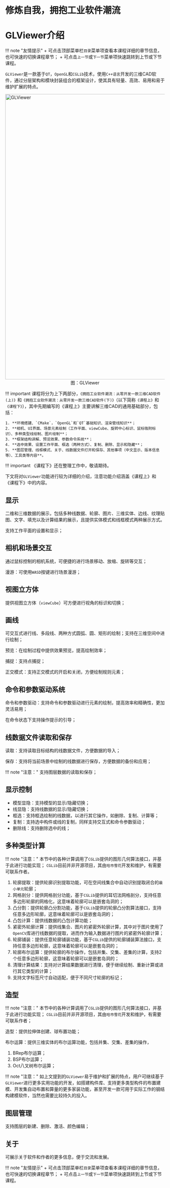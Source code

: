 # 修炼自我，拥抱工业软件潮流
# GLViewer介绍
!!! note "友情提示"
    + 可点击顶部菜单栏`目录`菜单项查看本课程详细的章节信息，也可快速的切换课程章节；
    + 可点击`上一节`或`下一节`菜单项快速跳转到上节或下节课程。

`GLViewer`是一款基于`QT`，`OpenGL`和`CGLib`技术，使用`C++语言`开发的三维CAD软件，通过分层架构和模块封装组合的框架设计，使其具有轻量、高效、易用和易于维护扩展的特点。

<img src="../img/cad/image-18.png" alt="GLViewer" width="900" align="middle" style="display: block; margin-left: auto; margin-right: auto;"/>
<figcaption style="text-align: center;">图：GLViewer</figcaption>

!!! important
    课程将分为上下两部分，`《拥抱工业软件潮流：从零开发一款三维CAD软件(上)》`和`《拥抱工业软件潮流：从零开发一款三维CAD软件(下)》`（以下简称`《课程上》`和`《课程下》`），其中先期编写的《课程上》主要讲解三维CAD的通用基础部分，包括：

    1. **环境搭建、`CMake`，`OpenGL`和`QT`基础知识、渲染管线知识**；
    2. **相机、UI界面、场景元素绘制（工作平面、viewCube、旋转中心标识、鼠标吸附标识）、多种类型线绘制、图片绘制**；
    3. **框架结构讲解、预览效果、参数命令系统**；
    4. **选中效果、设置工作平面、框选（两种方式）、复制、删除、显示和隐藏**；
    5. **图层管理、线框模式、关于、线数据文件打开和保存、其他事项（中文显示、版本信息等）、工具类等内容**。

!!! important
    《课程下》还在整理工作中，敬请期待。

下文将对`GLViewer`功能进行较为详细的介绍，注意功能介绍涵盖《课程上》和《课程下》中的内容。

## 显示
二维和三维数据的展示，包括多种线数据、轮廓、图片、三维实体、边线、纹理贴图、文字、填充以及计算结果的展示，且提供实体模式和线框模式两种展示方式。

支持工作平面的设置和显示；

## 相机和场景交互
通过鼠标控制的相机系统，可便捷的进行场景移动、放缩、旋转等交互；

漫游：可使用`WASD`按键进行场景漫游；

## 视图立方体
提供视图立方体（`viewCube`）可方便进行视角的标识和切换；

## 画线
可交互式进行线、多段线、两种方式圆弧、圆、矩形的绘制；支持在三维空间中进行绘制；

预览：在绘制过程中提供效果预览，提高绘制效率；

捕捉：支持点捕捉；

正交模式：支持正交模式的开启和关闭，方便绘制规则元素；

## 命令和参数驱动系统
命令和参数驱动：支持命令和参数驱动进行元素的绘制，提高效率和精确性，更加灵活易用；

在命令状态下支持操作提示的引导；

## 线数据文件读取和保存
读取：支持读取目标结构的线数据文件，方便数据的导入；

保存：支持将当前场景中绘制的线数据进行保存，方便数据的备份和应用；

!!! note "注意："
    支持图层数据的读取和保存；

## 显示控制
* 模型显隐：支持模型的显示/隐藏切换；
* 线显隐：支持线数据的显示/隐藏切换；
* 框选：支持框选绘制的线数据，以进行其它操作，如删除、复制、计算等；
* 复制：支持选中构件或线的复制，同样支持交互式和命令参数驱动；
* 删除线：支持删除选中的线；

## 多种类型计算

!!! note "注意："
    本节中的各种计算调用了`CGLib`提供的图形几何算法接口，并基于此进行功能实现；
    `CGLib`目前并非开源项目，其由`哈市雪花`开发和维护，有需要可联系作者。

1. 轮廓提取：提供轮廓识别提取功能，可在空间线集合中自动识别提取闭合的`最小单元`轮廓；
2. 网格剖分：提供网格剖分功能，基于`CGLib`提供的耳切法网格剖分，支持任意多边形轮廓的网格化，这意味着轮廓可以是嵌套岛洞的；
3. 凸分割：提供轮廓凸分割功能，基于`CGLib`提供的轮廓凸分割算法接口，支持任意多边形轮廓，这意味着轮廓可以是嵌套岛洞的；
4. 凸包计算：提供线数据的凸包计算功能；
5. 紧密外轮廓计算：提供线集合、图片的紧密外轮廓计算，其中对于图片使用了`OpenCV`库进行线数据的提取，进而作为输入数据进行图片的紧密外轮廓计算；
6. 轮廓铺装：提供任意轮廓铺装功能，基于`CGLib`提供的轮廓铺装算法接口，支持任意多边形轮廓，这意味着轮廓可以是嵌套岛洞的；
7. 轮廓布尔运算：提供轮廓的布尔操作，包括并集、交集、差集的计算，支持2个任意多边形轮廓，这意味着轮廓可以是嵌套岛洞的；
8. 清理计算结果：支持对计算结果数据进行清理，便于继续绘制、重新计算或进行其它类型的计算；
9. 支持文字标签尺寸自动适配，便于不同尺寸轮廓的标记；

## 造型

!!! note "注意："
    本节中的各种计算调用了`CGLib`提供的图形几何算法接口，并基于此进行功能实现；
    `CGLib`目前并非开源项目，其由`哈市雪花`开发和维护，有需要可联系作者；

造型：提供拉伸体创建、球布置功能；

布尔运算：提供三维实体的布尔运算功能，包括并集、交集、差集的操作，

1. BRep布尔运算；
2. BSP布尔运算；
3. Oct八叉树布尔运算；

!!! note "注意："
    如上文提到的`GLViewer`易于维护和扩展的特点，用户可继续基于`GLViewer`进行更多实用功能的开发，如搭建构件库、支持更多类型构件的布置建模、开发集自动布置和算量的更多家装功能，甚至开发一款可用于实际工作的钢结构建模软件，当然也需要比较持久的投入。

## 图层管理
支持图层的新建、删除、激活、颜色编辑；

## 关于
可展示关于软件和作者的更多信息，便于交流和发展。

!!! note "友情提示"
    + 可点击顶部菜单栏`目录`菜单项查看本课程详细的章节信息，也可快速的切换课程章节；
    + 可点击`上一节`或`下一节`菜单项快速跳转到上节或下节课程。